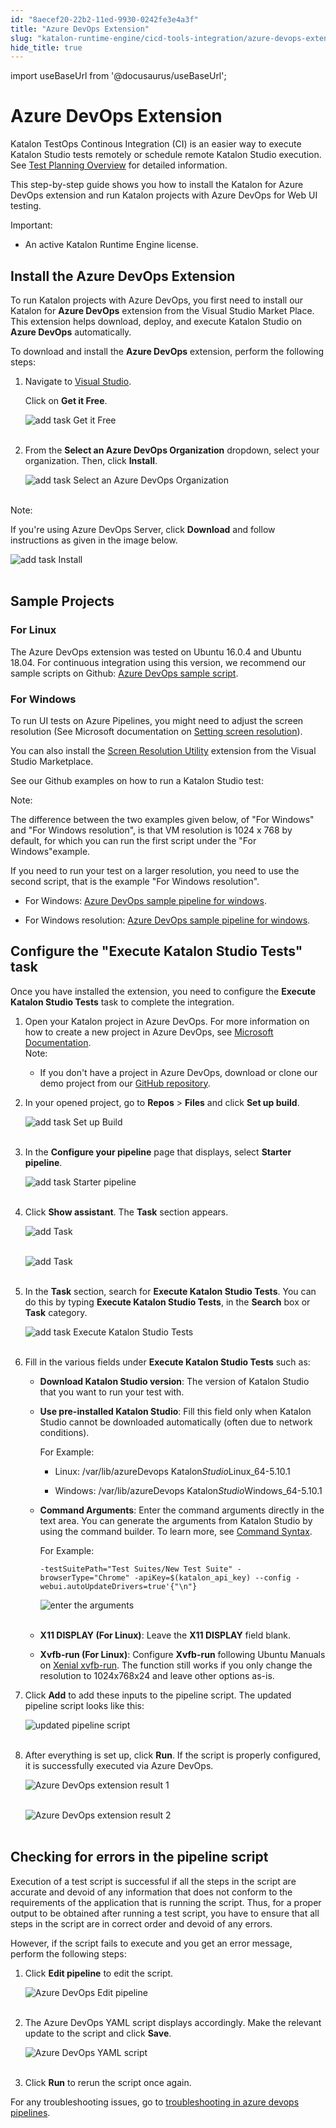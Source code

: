 ```yaml
---
id: "8aecef20-22b2-11ed-9930-0242fe3e4a3f"
title: "Azure DevOps Extension"
slug: "katalon-runtime-engine/cicd-tools-integration/azure-devops-extension"
hide_title: true
---
```

import useBaseUrl from '@docusaurus/useBaseUrl';


# <a id="id" class="anchor_top_offset"/><a id="ariaid-title1" class="anchor_top_offset"/>Azure DevOps Extension

<p xmlns="http://www.w3.org/1999/xhtml" className="p">Katalon TestOps Continous Integration (CI) is an easier way to   execute Katalon Studio tests remotely or schedule remote Katalon   Studio execution. See <a className="xref" href="/docs/legacy/katalon-testops/test-planning/schedules/schedule-test-runs">Test     Planning Overview</a> for detailed information.</p> 
<p xmlns="http://www.w3.org/1999/xhtml" className="p">This step-by-step guide shows you how to install the Katalon for   Azure DevOps extension and run Katalon projects with Azure DevOps   for Web UI testing.</p> 
<div xmlns="http://www.w3.org/1999/xhtml" className="note important note_important"><span className="note__title">Important:</span> 
  <ul className="ul"><li className="li">An active Katalon Runtime Engine license.</li></ul>
</div>

## <a id="id_1" class="anchor_top_offset"/>Install the Azure DevOps Extension

<p xmlns="http://www.w3.org/1999/xhtml" className="p">To run Katalon projects with Azure DevOps, you first need to   install our Katalon for <strong className="ph b">Azure DevOps</strong> extension   from the Visual Studio Market Place. This extension helps download,   deploy, and execute Katalon Studio on <strong className="ph b">Azure DevOps</strong>   automatically.</p> 
<p xmlns="http://www.w3.org/1999/xhtml" className="p">To download and install the <strong className="ph b">Azure DevOps</strong>   extension, perform the following steps:</p> 
<ol xmlns="http://www.w3.org/1999/xhtml" className="ol"><li className="li">     <p className="p">Navigate to <a className="xref j-external-link" href="https://marketplace.visualstudio.com/items?itemName=katalon-llc.katalon&ssr=false#overview" target="_blank">Visual         Studio</a>.</p>     <p className="p">Click on <strong className="ph b">Get it Free</strong>.</p>     <p className="p">       <img className="image" src={useBaseUrl("https://github.com/katalon-studio/docs-images/raw/master/katalon-studio/docs/azure-devops-extension/K.S.E-8.2.5-azure_devops_extension_download_AzureDevOps.PNG")} alt="add task Get it Free" /><br /><br />     </p>   </li><li className="li">     <p className="p">From the <strong className="ph b">Select an Azure DevOps Organization</strong>       dropdown, select your organization. Then, click       <strong className="ph b">Install</strong>.</p>     <p className="p">       <img className="image" src={useBaseUrl("https://github.com/katalon-studio/docs-images/raw/master/katalon-studio/docs/azure-devops-extension/K.S.E-8.2.5-azure_devops_extension_select_organization.png")} alt="add task Select an Azure DevOps Organization" /><br /><br />     </p>   </li></ol> 
<div xmlns="http://www.w3.org/1999/xhtml" className="note note note_note"><span className="note__title">Note:</span> 
  <p className="p">If you're using Azure DevOps Server, click
    <strong className="ph b">Download</strong> and follow instructions as given in the
    image below.</p>
  <p className="p">
    <img className="image" src={useBaseUrl("https://github.com/katalon-studio/docs-images/raw/master/katalon-studio/docs/azure-devops-extension/K.S.E-8.2.5-azure_devops_extension_install_AzureDevOps.PNG")} alt="add task Install" /><br /><br />
  </p>
</div>
    

## <a id="id_2" class="anchor_top_offset"/>Sample Projects

    
          
      

### <a id="id_3" class="anchor_top_offset"/>For Linux

      
        
<p xmlns="http://www.w3.org/1999/xhtml" className="p">The Azure DevOps extension was tested on Ubuntu 16.0.4 and   Ubuntu 18.04. For continuous integration using this version, we   recommend our sample scripts on Github: <a className="xref j-external-link" href="https://github.com/katalon-studio-samples/azure-devops-extension-samples/blob/master/azure-pipelines.yml" target="_blank">Azure     DevOps sample script</a>.</p> 
      
    

### <a id="id_4" class="anchor_top_offset"/>For Windows

<p xmlns="http://www.w3.org/1999/xhtml" className="p">To run UI tests on Azure Pipelines, you might need to adjust the   screen resolution (See Microsoft documentation on <a className="xref j-external-link" href="https://docs.microsoft.com/en-us/azure/devops/pipelines/test/ui-testing-considerations?view=azure-devops&tabs=mstest#setting-screen-resolution" target="_blank">Setting     screen resolution</a>).</p> 
<p xmlns="http://www.w3.org/1999/xhtml" className="p">You can also install the <a className="xref j-external-link" href="https://marketplace.visualstudio.com/items?itemName=ms-autotest.screen-resolution-utility-task" target="_blank">Screen     Resolution Utility</a> extension from the Visual Studio   Marketplace.</p> 
<p xmlns="http://www.w3.org/1999/xhtml" className="p">See our Github examples on how to run a Katalon Studio test:</p> 
<div xmlns="http://www.w3.org/1999/xhtml" className="note note note_note"><span className="note__title">Note:</span> 
  <p className="p">The difference between the two examples given below, of "For
    Windows" and "For Windows resolution", is that VM resolution is
    1024 x 768 by default, for which you can run the first script under
    the "For Windows"example.</p>
  <p className="p">If you need to run your test on a larger resolution, you need to
    use the second script, that is the example "For Windows
    resolution".</p>
</div>
<ul xmlns="http://www.w3.org/1999/xhtml" className="ul"><li className="li">     <p className="p">For Windows: <a className="xref j-external-link" href="https://github.com/duyluonganh/kat-download-file/raw/master/azure-pipelines.yml" target="_blank">Azure         DevOps sample pipeline for windows</a>.</p>   </li><li className="li">     <p className="p">For Windows resolution: <a className="xref j-external-link" href="https://github.com/katalon-studio-samples/azure-devops-extension-samples/raw/master/azure-pipelines-windows-srs.yml" target="_blank">Azure         DevOps sample pipeline for windows</a>.</p>   </li></ul> 

## <a id="id_5" class="anchor_top_offset"/>Configure the "Execute Katalon Studio Tests" task

<p xmlns="http://www.w3.org/1999/xhtml" className="p">Once you have installed the extension, you need to configure the   <strong className="ph b">Execute Katalon Studio Tests</strong> task to complete the   integration.</p> 
<ol xmlns="http://www.w3.org/1999/xhtml" className="ol"><li className="li">Open your Katalon project in Azure DevOps. For more information     on how to create a new project in Azure DevOps, see <a className="xref j-external-link" href="https://docs.microsoft.com/en-us/azure/devops/organizations/projects/create-project?view=azure-devops&tabs=preview-page" target="_blank">Microsoft       Documentation</a>.<div className="note note note_note"><span className="note__title">Note:</span>        <ul className="ul"><li className="li"><p className="p">If you don't have a project in Azure DevOps, download or clone             our demo project from our <a className="xref j-external-link" href="https://github.com/katalon-studio-samples/azure-devops-extension-samples" target="_blank">GitHub               repository</a>.</p></li></ul>     </div></li><li className="li">     <p className="p">In your opened project, go to <strong className="ph b">Repos</strong> &gt;       <strong className="ph b">Files</strong> and click <strong className="ph b">Set up build</strong>.</p>     <p className="p">       <img className="image" src={useBaseUrl("https://github.com/katalon-studio/docs-images/raw/master/katalon-studio/docs/azure-devops-extension/K.S.E-8.2.5-azure_devops_extension_set_up_build.png")} alt="add task Set up Build" /><br /><br />     </p>   </li><li className="li">     <p className="p">In the <strong className="ph b">Configure your pipeline</strong> page that       displays, select <strong className="ph b">Starter pipeline</strong>.</p>     <p className="p">       <img className="image" src={useBaseUrl("https://github.com/katalon-studio/docs-images/raw/master/katalon-studio/docs/azure-devops-extension/K.S.E-8.2.5-azure_devops_extension_starter_pipeline.PNG")} alt="add task Starter pipeline" /><br /><br />     </p>   </li><li className="li">     <p className="p">Click <strong className="ph b">Show assistant</strong>. The <strong className="ph b">Task</strong>       section appears.</p>     <p className="p">       <img className="image" src={useBaseUrl("https://github.com/katalon-studio/docs-images/raw/master/katalon-studio/docs/azure-devops-extension/K.S.E-8.2.5-azure_devops_extension_show_tasks_assistant.PNG")} alt="add Task" /><br /><br />     </p>     <p className="p">       <img className="image" src={useBaseUrl("https://github.com/katalon-studio/docs-images/raw/master/katalon-studio/docs/azure-devops-extension/K.S.E-8.2.5-azure_devops_extension_task_search_box.png")} alt="add Task" /><br /><br />     </p>   </li><li className="li">     <p className="p">In the <strong className="ph b">Task</strong> section, search for <strong className="ph b">Execute         Katalon Studio Tests</strong>. You can do this by typing       <strong className="ph b">Execute Katalon Studio Tests</strong>, in the       <strong className="ph b">Search</strong> box or <strong className="ph b">Task</strong> category.</p>     <p className="p">       <img className="image" src={useBaseUrl("https://github.com/katalon-studio/docs-images/raw/master/katalon-studio/docs/azure-devops-extension/K.S.E-8.2.5-azure_devops_extension_execute_katalon_studio_tests.png")} alt="add task Execute Katalon Studio Tests" /><br /><br />     </p>   </li><li className="li">     <p className="p">Fill in the various fields under <strong className="ph b">Execute Katalon Studio         Tests</strong> such as:</p>     <ul className="ul"><li className="li">         <p className="p">           <strong className="ph b">Download Katalon Studio version</strong>: The version of           Katalon Studio that you want to run your test with.</p>       </li><li className="li">         <p className="p">           <strong className="ph b">Use pre-installed Katalon Studio</strong>: Fill this           field only when Katalon Studio cannot be downloaded automatically           (often due to network conditions).</p>         <p className="p">For Example:</p>         <ul className="ul"><li className="li">             <p className="p">Linux: /var/lib/azureDevops               Katalon<em className="ph i">Studio</em>Linux_64-5.10.1</p>           </li><li className="li">             <p className="p">Windows: /var/lib/azureDevops               Katalon<em className="ph i">Studio</em>Windows_64-5.10.1</p>           </li></ul>       </li><li className="li">         <p className="p">           <strong className="ph b">Command Arguments</strong>: Enter the command arguments           directly in the text area. You can generate the arguments from           Katalon Studio by using the command builder. To learn more, see <a className="xref" href="/docs/legacy/katalon-runtime-engine/command-syntax-command-lineconsole-mode-execution">Command             Syntax</a>.</p>         <p className="p">For Example:</p>         <pre className="pre codeblock"><code>-testSuitePath="Test Suites/New Test Suite" -browserType="Chrome" -apiKey=$(katalon_api_key) --config -webui.autoUpdateDrivers=true'{"\n"}</code></pre>         <p className="p">           <img className="image" src={useBaseUrl("https://github.com/katalon-studio/docs-images/raw/master/katalon-studio/docs/azure-devops-extension/K.S.E-8.2.5-azure_devops_extension_cmd_arguments.png")} alt="enter the arguments" /><br /><br />         </p>       </li><li className="li">         <p className="p">           <strong className="ph b">X11 DISPLAY (For Linux)</strong>: Leave the <strong className="ph b">X11             DISPLAY</strong> field blank.</p>       </li><li className="li">         <p className="p">           <strong className="ph b">Xvfb-run (For Linux)</strong>: Configure           <strong className="ph b">Xvfb-run</strong> following Ubuntu Manuals on <a className="xref j-external-link" href="http://manpages.ubuntu.com/manpages/xenial/man1/xvfb-run.1.html" target="_blank">Xenial             xvfb-run</a>. The function still works if you only change the           resolution to 1024x768x24 and leave other options as-is.</p>       </li></ul>   </li><li className="li">     <p className="p">Click <strong className="ph b">Add</strong> to add these inputs to the pipeline       script. The updated pipeline script looks like this:</p>     <p className="p">       <img className="image" src={useBaseUrl("https://github.com/katalon-studio/docs-images/raw/master/katalon-studio/docs/azure-devops-extension/K.S.E-8.2.5-azure_devops_extension_final_test_script.png")} alt="updated pipeline script" /><br /><br />     </p>   </li><li className="li">     <p className="p">After everything is set up, click <strong className="ph b">Run</strong>. If the       script is properly configured, it is successfully executed via       Azure DevOps.</p>     <p className="p">       <img className="image" src={useBaseUrl("https://github.com/katalon-studio/docs-images/raw/master/katalon-studio/docs/azure-devops-extension/K.S.E-8.2.5-azure_devops_extension_test_run_1.png")} alt="Azure DevOps extension result 1" /><br /><br />     </p>     <p className="p">       <img className="image" src={useBaseUrl("https://github.com/katalon-studio/docs-images/raw/master/katalon-studio/docs/azure-devops-extension/K.S.E-8.2.5-azure_devops_extension_test_run_2.png")} alt="Azure DevOps extension result 2" /><br /><br />     </p>   </li></ol> 
    

## <a id="id_6" class="anchor_top_offset"/>Checking for errors in the pipeline script

    
      
<p xmlns="http://www.w3.org/1999/xhtml" className="p">Execution of a test script is successful if all the steps in the   script are accurate and devoid of any information that does not   conform to the requirements of the application that is running the   script. Thus, for a proper output to be obtained after running a   test script, you have to ensure that all steps in the script are in   correct order and devoid of any errors.</p> 
      
<p xmlns="http://www.w3.org/1999/xhtml" className="p">However, if the script fails to execute and you get an error   message, perform the following steps:</p> 
      
<ol xmlns="http://www.w3.org/1999/xhtml" className="ol">   <li className="li">     <p className="p">Click <strong className="ph b">Edit pipeline</strong> to edit the script.</p>     <p className="p">       <img className="image" src={useBaseUrl("https://github.com/katalon-studio/docs-images/raw/master/katalon-studio/docs/azure-devops-extension/K.S.E-8.2.5-azure_devops_extension_edit_function.png")} alt="Azure DevOps Edit pipeline" /><br /><br />     </p>   </li>   <li className="li">     <p className="p">The Azure DevOps YAML script displays accordingly. Make the       relevant update to the script and click <strong className="ph b">Save</strong>.</p>     <p className="p">       <img className="image" src={useBaseUrl("https://github.com/katalon-studio/docs-images/raw/master/katalon-studio/docs/azure-devops-extension/K.S.E-8.2.5-azure_devops_extension_pipeline_script_displayed.PNG")} alt="Azure DevOps YAML script" /><br /><br />     </p>   </li>   <li className="li">     <p className="p">Click <strong className="ph b">Run</strong> to rerun the script once again.</p>   </li> </ol> 
      
<p xmlns="http://www.w3.org/1999/xhtml" className="p">For any troubleshooting issues, go to <a className="xref j-external-link" href="https://docs.microsoft.com/en-us/azure/devops/pipelines/troubleshooting/troubleshooting?view=azure-devops" target="_blank">troubleshooting     in azure devops pipelines</a>.</p> 
    
  
